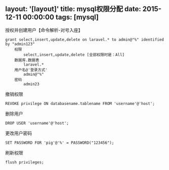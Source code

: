layout: '[layout]'
title: mysql权限分配
date: 2015-12-11 00:00:00
tags: [mysql]
---
授权并创建用户【命令解析-对号入座】

    grant select,insert,update,delete on laravel.* to admin@"%" identified by "admin123"
        权限
            select,insert,update,delete [全部权限时是：All]
        数据库.数据表
            laravel.*
        用户名@'登录方式'
            admin@"%"
        密码     
            admin23
撤销权限

    REVOKE privilege ON databasename.tablename FROM 'username'@'host';
删除用户

    DROP USER 'username'@'host';
更改用户密码

    SET PASSWORD FOR 'pig'@'%' = PASSWORD("123456");
刷新权限

    flush privileges;

